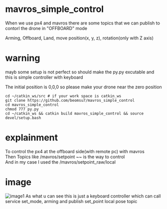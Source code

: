 # mavros_simple_control

When we use px4 and mavros there are some topics that we can publish to contorl the drone  in "OFFBOARD" mode

Arming, Offboard, Land, move position(x, y, z), rotation(only with Z axis)

# warning
mayb some setup is not perfect so
should make the py.py excutable
and this is simple controller with keyboard

The initial position is 0,0,0 so please make your drone near the zero position
```
cd ~/catkin_ws/src # if your work space is catkin_ws
git clone https://github.com/beomsu7/mavros_simple_control
cd mavros_simple_control
chmod 777 py.py
cd ~/catkin_ws && catkin build mavros_simple_control && source devel/setup.bash
```
# explainment
To control the px4 at the offboard side(with remote pc) with mavros   
Then Topics like /mavros/setpoint ~~  is the way to control   
And in my case I used the /mavros/setpoint_raw/local   

# image
![image1](https://user-images.githubusercontent.com/72853382/99606499-37af0f00-2a4d-11eb-892a-a3bf923be681.png)
As what u can see this is just a keyboard controller which can call service set_mode, arming and publish set_point local pose topic

